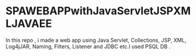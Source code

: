 # SPAWEBAPPwithJavaServletJSPXMLJAVAEE
In this repo , i made a web app using Java Servlet, Collections, JSP, XML, Log4jJAR, Naming, Filters, Listener and JDBC etc.I used PSQL DB . 

